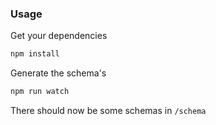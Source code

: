 ### Usage

Get your dependencies
```bash
npm install
```

Generate the schema's
```bash
npm run watch
```

There should now be some schemas in `/schema`
